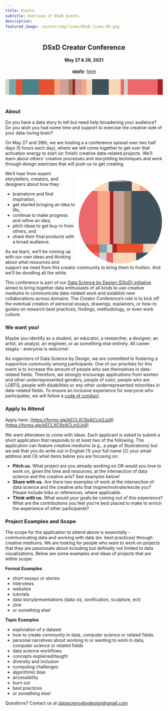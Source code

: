 ```yaml
---
title: Events
subtitle: Overview of DSxD events
description: 
featured_image: /assets/img/lines/DSxD_lines-05.png
---
```



<center><H2> DSxD Creator Conference </H2></center>
<center><H4> May 27 & 28, 2021 </H4></center>
<center><b>apply</b>: <a href="https://forms.gle/kECLXC9zACLyt2Js9">here</a></center>


<br>

<center><img src="../assets/img/lines/DSxD_lines-04.png" alt="Overview Schematic" height="50"></center>
<br>


### About

Do you have a data story to tell but need help broadening your audience? Do you wish you had some time and support to exercise the creative side of your data-loving brain?


On May 27 and 28th, we are hosting a a conference spread over two half days (5 hours each day), where we will come together to get over that activation energy to start (or finish) creative data-related projects. We’ll learn about others’ creative processes and storytelling techniques and work through design exercises that will push us to get creating. 

<img src="../assets/img/lines/DSxD_lines-07.png" alt="Overview Schematic" align="right" height="300">

We’ll hear from expert storytellers, creators, and designers about how they:

-  brainstorm and find inspiration, 
-  get started bringing an idea to life,
-  continue to make progress and refine an idea,
-  pitch ideas to get buy-in from others, and
-  share their final products with a broad audience.

As we learn, we’ll be coming up with our own ideas and thinking about what resources and support we need from this creator community to bring them to fruition. And we’ll be doodling all the while. 

This conference is part of our [Data Science by Design (DSxD) initiative](http://datasciencebydesign.org/blog/dsxd-overview)  aimed to bring together data enthusiasts of all kinds to use creative mediums to communicate data-related work and establish new collaborations across domains. The Creator Conference’s role is to kick off the eventual creation of personal essays, drawings, explainers, or how-to guides on research best practices, findings, methodology, or even work culture. 

### We want you!

Maybe you identify as a student, an educator, a researcher, a designer, an artist, an analyst, an engineer, or as something else entirely. All career stages - everyone is welcome! 

As organizers of Data Science by Design, we are committed to fostering a supportive community among participants. One of our priorities for this event is to increase the amount of people who see themselves in data-related fields. Therefore, we strongly encourage applications from women and other underrepresented genders, people of color, people who are LGBTQ, people with disabilities or any other underrepresented minorities in data-related fields. To ensure an inclusive experience for everyone who participates, we will follow a [code of conduct](http://datasciencebydesign.org/coc).

### Apply to Attend

Apply here: [https://forms.gle/kECLXC9zACLyt2Js9](https://forms.gle/kECLXC9zACLyt2Js9)

We want attendees to come with ideas.  Each applicant is asked to submit a short application that responds to *at least two* of the following. The application can feature creative mediums (e.g., a page of illustrations) but we ask that you do write out in English (1) your full name (2) your email address and (3) what items below you are focusing on: 

-  **Pitch us.** What project are you already working on OR would you love to work on, given the time and resources, at the intersection of data science and the creative arts? See examples below!
-  **Share with us.** Are there two examples of work at the intersection of data science and the creative arts that inspire/motivate/excite you? Please include links or references, where applicable. 
-  **Think with us.** What would your goals be coming out of this experience? What are the contributions you feel you’re best placed to make to enrich the experience of other participants?

### Project Examples and Scope

The scope for the application to attend above is essenitally - communicating data and working with data (ex. best practices) through creative mediums. We are looking for people who want to work on projects that they are passionate about including but definetly not limited to data visualizations. Below are some examples and ideas of projects that are within scope:
 
**Format Examples**

-  short essays or stories
-  interviews
-  websites
-  tutorials
-  data story/presentations (data viz, sonification, sculpture, ect)
-  zine
-  or something else! 
 
**Topic Examples**

-  exploration of a dataset
-  how to create community in data, computer science or related fields
-  personal narratives about working in or wanting to work in data, computer science or related fields
-  data science workflows
-  concepts explained/taught
-  diversity and inclusion
-  computing challenges
-  algorithmic bias
-  accessibility
-  burn out
-  best practices
-  or something else!


Questions? Contact us at datasciencebydesign@gmail.com

